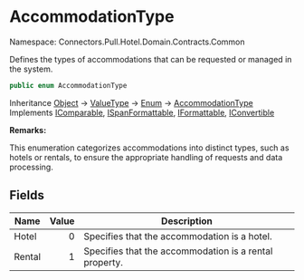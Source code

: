 # AccommodationType

Namespace: Connectors.Pull.Hotel.Domain.Contracts.Common

Defines the types of accommodations that can be requested or managed in the system.

```csharp
public enum AccommodationType
```

Inheritance [Object](https://docs.microsoft.com/en-us/dotnet/api/system.object) → [ValueType](https://docs.microsoft.com/en-us/dotnet/api/system.valuetype) → [Enum](https://docs.microsoft.com/en-us/dotnet/api/system.enum) → [AccommodationType](./connectors.pull.hotel.domain.contracts.common.accommodationtype)<br />
Implements [IComparable](https://docs.microsoft.com/en-us/dotnet/api/system.icomparable), [ISpanFormattable](https://docs.microsoft.com/en-us/dotnet/api/system.ispanformattable), [IFormattable](https://docs.microsoft.com/en-us/dotnet/api/system.iformattable), [IConvertible](https://docs.microsoft.com/en-us/dotnet/api/system.iconvertible)

**Remarks:**

This enumeration categorizes accommodations into distinct types, such as hotels or rentals, 
 to ensure the appropriate handling of requests and data processing.

## Fields

| Name | Value | Description |
| --- | --: | --- |
| Hotel | 0 | Specifies that the accommodation is a hotel. |
| Rental | 1 | Specifies that the accommodation is a rental property. |
